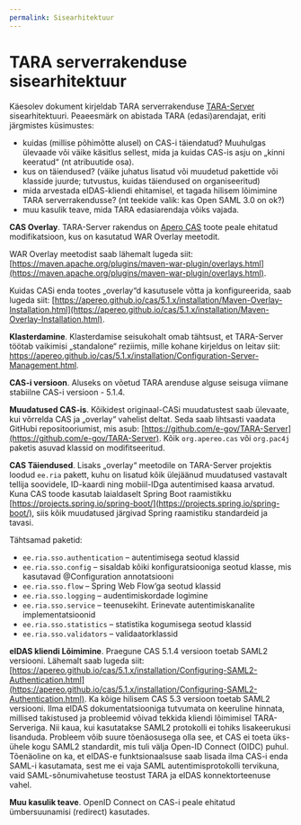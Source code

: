 ```yaml
---
permalink: Sisearhitektuur
---
```


# TARA serverrakenduse sisearhitektuur

Käesolev dokument kirjeldab TARA serverrakenduse [TARA-Server](https://github.com/e-gov/TARA-Server) sisearhitektuuri. Peaeesmärk on abistada TARA (edasi)arendajat, eriti järgmistes küsimustes: 

- kuidas (millise põhimõtte alusel) on CAS-i täiendatud? Muuhulgas ülevaade või väike käsitlus sellest, mida ja kuidas CAS-is asju on „kinni keeratud“ (nt atribuutide osa).
- kus on täiendused? (väike juhatus lisatud või muudetud pakettide või klasside juurde; tutvustus, kuidas täiendused on organiseeritud)
- mida arvestada eIDAS-kliendi ehitamisel, et tagada hilisem lõimimine TARA serverrakendusse? (nt teekide valik: kas Open SAML 3.0 on ok?)
- muu kasulik teave, mida TARA edasiarendaja võiks vajada.

__CAS Overlay__. TARA-Server rakendus on [Apero CAS](https://github.com/apereo/cas) toote peale ehitatud modifikatsioon, kus on kasutatud WAR Overlay meetodit.

WAR Overlay meetodist saab lähemalt lugeda siit: [https://maven.apache.org/plugins/maven-war-plugin/overlays.html](https://maven.apache.org/plugins/maven-war-plugin/overlays.html).

Kuidas CASi enda tootes „overlay“d kasutusele võtta ja konfigureerida, saab lugeda siit: [https://apereo.github.io/cas/5.1.x/installation/Maven-Overlay-Installation.html](https://apereo.github.io/cas/5.1.x/installation/Maven-Overlay-Installation.html).

__Klasterdamine__. Klasterdamise seisukohalt omab tähtsust, et TARA-Server töötab vaikimisi „standalone“ reziimis, mille kohane kirjeldus on leitav siit: https://apereo.github.io/cas/5.1.x/installation/Configuration-Server-Management.html.

__CAS-i versioon__. Aluseks on võetud TARA arenduse alguse seisuga viimane stabiilne CAS-i versioon - 5.1.4.

__Muudatused CAS-is__. Kõikidest originaal-CASi muudatustest saab ülevaate, kui võrrelda CAS ja „overlay“ vahelist deltat. Seda saab lihtsasti vaadata GitHubi repositooriumist, mis asub: [https://github.com/e-gov/TARA-Server](https://github.com/e-gov/TARA-Server). Kõik `org.apereo.cas` või `org.pac4j` paketis asuvad klassid on modifitseeritud.

__CAS Täiendused__. Lisaks „overlay“ meetodile on TARA-Server projektis loodud `ee.ria` pakett, kuhu on lisatud kõik ülejäänud muudatused vastavalt tellija soovidele, ID-kaardi ning mobiil-IDga autentimised kaasa arvatud. Kuna CAS toode kasutab laialdaselt Spring Boot raamistikku [https://projects.spring.io/spring-boot/](https://projects.spring.io/spring-boot/), siis kõik muudatused järgivad Spring raamistiku standardeid ja tavasi.

Tähtsamad paketid:  
- `ee.ria.sso.authentication` – autentimisega seotud klassid 
- `ee.ria.sso.config` – sisaldab kõiki konfiguratsiooniga seotud klasse, mis kasutavad @Configuration annotatsiooni
- `ee.ria.sso.flow` – Spring Web Flow’ga seotud klassid
- `ee.ria.sso.logging` – audentimiskordade logimine
- `ee.ria.sso.service` – teenusekiht. Erinevate autentimiskanalite implementatsioonid
- `ee.ria.sso.statistics` – statistika kogumisega seotud klassid
- `ee.ria.sso.validators` – validaatorklassid

__eIDAS kliendi Lõimimine__. Praegune CAS 5.1.4 versioon toetab SAML2 versiooni. Lähemalt saab lugeda siit: [https://apereo.github.io/cas/5.1.x/installation/Configuring-SAML2-Authentication.html](https://apereo.github.io/cas/5.1.x/installation/Configuring-SAML2-Authentication.html). Ka kõige hilisem CAS 5.3 versioon toetab SAML2 versiooni. Ilma eIDAS dokumentatsiooniga tutvumata on keeruline hinnata, millised takistused ja probleemid võivad tekkida kliendi lõimimisel TARA-Serveriga. Nii kaua, kui kasutatakse SAML2 protokolli ei tohiks lisakeerukusi lisanduda. Probleem võib suure tõenäosusega olla see, et CAS ei toeta üks-ühele kogu SAML2 standardit, mis tuli välja Open-ID Connect (OIDC) puhul. Tõenäoline on ka, et eIDAS-e funktsionaalsuse saab lisada ilma CAS-i enda SAML-i kasutamata, sest me ei vaja SAML autentimisprotokolli tervikuna, vaid SAML-sõnumivahetuse teostust TARA ja eIDAS konnektorteenuse vahel.

__Muu kasulik teave__. OpenID Connect on CAS-i peale ehitatud ümbersuunamisi (redirect) kasutades.

